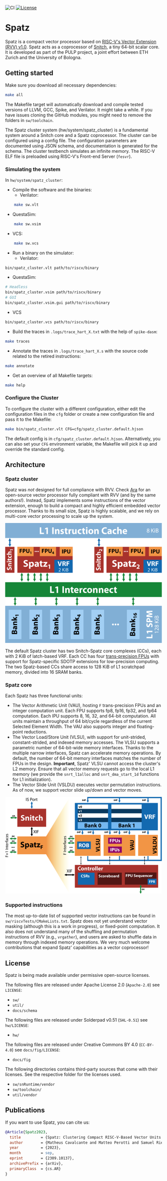 ![CI](https://github.com/pulp-platform/spatz/actions/workflows/ci.yml/badge.svg)
[![License](https://img.shields.io/badge/License-Apache%202.0-blue.svg)](https://opensource.org/licenses/Apache-2.0)

# Spatz

Spatz is a compact vector processor based on [RISC-V's Vector Extension (RVV) v1.0](https://github.com/riscv/riscv-v-spec/releases/tag/v1.0). Spatz acts as a coprocessor of [Snitch](https://github.com/pulp-platform/snitch), a tiny 64-bit scalar core. It is developed as part of the PULP project, a joint effort between ETH Zurich and the University of Bologna.

## Getting started

Make sure you download all necessary dependencies:

```bash
make all
```

The Makefile target will automatically download and compile tested versions of LLVM, GCC, Spike, and Verilator. It might take a while. If you have issues cloning the GitHub modules, you might need to remove the folders in `sw/toolchain`.

The Spatz cluster system (hw/system/spatz_cluster) is a fundamental system around a Snitch core and a Spatz coprocessor. The cluster can be configured using a config file. The configuration parameters are documented using JSON schema, and documentation is generated for the schema. The cluster testbench simulates an infinite memory. The RISC-V ELF file is preloaded using RISC-V's Front-end Server (`fesvr`).

### Simulating the system

In `hw/system/spatz_cluster`:

- Compile the software and the binaries:
  - Verilator:
```bash
    make sw.vlt
```
  - QuestaSim:
```bash
    make sw.vsim
```
  - VCS:
```bash
    make sw.vcs
```
- Run a binary on the simulator:
  - Verilator:
```bash
bin/spatz_cluster.vlt path/to/riscv/binary
```
  - QuestaSim:
```bash
# Headless
bin/spatz_cluster.vsim path/to/riscv/binary
# GUI
bin/spatz_cluster.vsim.gui path/to/riscv/binary
```
  - VCS
```bash
bin/spatz_cluster.vcs path/to/riscv/binary
```
- Build the traces in `.logs/trace_hart_X.txt` with the help of `spike-dasm`:
```bash
make traces
```
- Annotate the traces in `.logs/trace_hart_X.s` with the source code related to the retired instructions:
```bash
make annotate
```
- Get an overview of all Makefile targets:
```bash
make help
```

### Configure the Cluster

To configure the cluster with a different configuration, either edit the configuration files in the `cfg` folder or create a new configuration file and pass it to the Makefile:

```bash
make bin/spatz_cluster.vlt CFG=cfg/spatz_cluster.default.hjson
```

The default config is in `cfg/spatz_cluster.default.hjson`. Alternatively, you can also set your `CFG` environment variable, the Makefile will pick it up and override the standard config.

## Architecture

### Spatz cluster

Spatz was _not_ designed for full compliance with RVV. Check [Ara](https://github.com/pulp-platform/ara) for an open-source vector processor fully compliant with RVV (and by the same authors!). Instead, Spatz implements some instructions of the vector extension, enough to build a compact and highly efficient embedded vector processor. Thanks to its small size, Spatz is highly scalable, and we rely on multi-core vector processing to scale up the system.

![Spatz cluster](./docs/fig/spatz_cluster.png)

The default Spatz cluster has two Snitch-Spatz core complexes (CCs), each with 2 KiB of latch-based VRF. Each CC has four [trans-precision FPUs](https://github.com/openhwgroup/cvfpu) with support for Spatz-specific SDOTP extensions for low-precision computing. The two Spatz-based CCs share access to 128 KiB of L1 scratchpad memory, divided into 16 SRAM banks.

### Spatz core

Each Spatz has three functional units:
- The Vector Arithmetic Unit (VAU), hosting `F` trans-precision FPUs and an integer computation unit. Each FPU supports fp8, fp16, fp32, and fp64 computation. Each IPU supports 8, 16, 32, and 64-bit computation. All units maintain a throughput of 64 bit/cycle regardless of the current Selected Element Width. The VAU also supports integer and floating-point reductions.
- The Vector Load/Store Unit (VLSU), with support for unit-strided, constant-strided, and indexed memory accesses. The VLSU supports a parametric number of 64-bit-wide memory interfaces. Thanks to the multiple narrow interfaces, Spatz can accelerate memory operations. By default, the number of 64-bit memory interfaces matches the number of FPUs in the design. **Important**, Spatz' VLSU cannot access the cluster's L2 memory. Ensure that all vector memory requests go to the local L1 memory (we provide the `snrt_l1alloc` and `snrt_dma_start_1d` functions for L1 initialization).
- The Vector Slide Unit (VSLDU) executes vector permutation instructions. As of now, we support vector slide up/down and vector moves.

![Spatz' architecture](./docs/fig/spatz_arch.png)

### Supported instructions

The most up-to-date list of supported vector instructions can be found in `sw/riscvTests/CMakeLists.txt`. Spatz does not yet understand vector masking (although this is a work in progress), or fixed-point computation. It also does not understand many of the shuffling and permutation instructions of RVV (e.g., `vrgather`), and users are asked to shuffle data in memory through indexed memory operations. We very much welcome contributions that expand Spatz' capabilities as a vector coprocessor!

## License

Spatz is being made available under permissive open-source licenses.

The following files are released under Apache License 2.0 (`Apache-2.0`) see `LICENSE`:

- `sw/`
- `util/`
- `docs/schema`

The following files are released under Solderpad v0.51 (`SHL-0.51`) see `hw/LICENSE`:

- `hw/`

The following files are released under Creative Commons BY 4.0 (`CC-BY-4.0`) see `docs/fig/LICENSE`:

- `docs/fig`

The following directories contains third-party sources that come with their licenses. See the respective folder for the licenses used.

- `sw/snRuntime/vendor`
- `sw/toolchain/`
- `util/vendor`

## Publications

If you want to use Spatz, you can cite us:

```bibtex
@Article{Spatz2023,
  title         = {Spatz: Clustering Compact RISC-V-Based Vector Units to Maximize Computing Efficiency},
  author        = {Matheus Cavalcante and Matteo Perotti and Samuel Riedel and Luca Benini},
  year          = {2023},
  month         = sep,
  eprint        = {2309.10137},
  archivePrefix = {arXiv},
  primaryClass  = {cs.AR}
}
```
